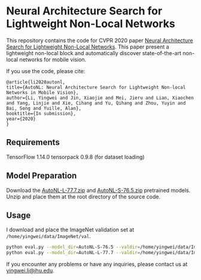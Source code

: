 # Neural Architecture Search for Lightweight Non-Local Networks

This repository contains the code for CVPR 2020 paper [Neural Architecture Search for Lightweight Non-Local Networks](https://arxiv.org/abs/2004.xxxxx). 
This paper present a lightweight non-local block and automatically discover state-of-the-art non-local networks for mobile vision.

If you use the code, please cite:

    @article{li2020autonl,
    title={AutoNL: Neural Architecture Search for Lightweight Non-local Networks in Mobile Vision},
    author={Li, Yingwei and Jin, Xiaojie and Mei, Jieru and Lian, Xiaochen and Yang, Linjie and Xie, Cihang and Yu, Qihang and Zhou, Yuyin and Bai, Song and Yuille, Alan},
    booktitle={In submission},
    year={2020}
    }

## Requirements
TensorFlow 1.14.0
tensorpack 0.9.8 (for dataset loading)

## Model Preparation 
Download the [AutoNL-L-77.7.zip](https://livejohnshopkins-my.sharepoint.com/:u:/g/personal/yli286_jh_edu/EcfjxufrZTNLkxQG_929cPABhwmfBupJreOQSMlIm18Tvg?e=ZOWJIm) and [AutoNL-S-76.5.zip](https://livejohnshopkins-my.sharepoint.com/:u:/g/personal/yli286_jh_edu/ES89oOHhIeBBpRCO76vaspAB1hmFytENyJGHSOwI__3aWw?e=VghMRF) pretrained models. 
Unzip and place them at the root directory of the source code.

## Usage
I download and place the ImageNet validation set at ```/home/yingwei/data/ImageNet/val```.
```bash
python eval.py --model_dir=AutoNL-S-76.5 --valdir=/home/yingwei/data/ImageNet/val --arch=AutoNL-S-76.5/arch.txt
python eval.py --model_dir=AutoNL-L-77.7 --valdir=/home/yingwei/data/ImageNet/val --arch=AutoNL-L-77.7/arch.txt
```
If you encounter any problems or have any inquiries, please contact us at yingwei.li@jhu.edu.
